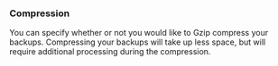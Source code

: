 <!-- usedin: [ _legacy_docker/AddOns] - post: -->


### Compression

You can specify whether or not you would like to Gzip compress your backups. Compressing your backups will take up less space, but will require additional processing during the compression.  

